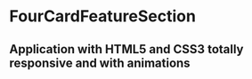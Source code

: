 # FourCardFeatureSection

##  Application with HTML5 and CSS3 totally responsive and with animations
